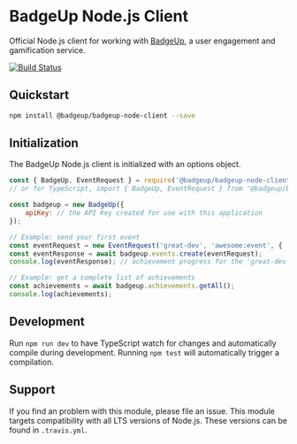 # BadgeUp Node.js Client
Official Node.js client for working with [BadgeUp](https://www.badgeup.io/developers), a user engagement and gamification service.

[![Build Status](https://travis-ci.org/BadgeUp/badgeup-node-client.svg?branch=master)](https://travis-ci.org/BadgeUp/badgeup-node-client)

## Quickstart

```sh
npm install @badgeup/badgeup-node-client --save
```

## Initialization
The BadgeUp Node.js client is initialized with an options object.

```js
const { BadgeUp, EventRequest } = require('@badgeup/badgeup-node-client');
// or for TypeScript, import { BadgeUp, EventRequest } from '@badgeup/badgeup-node-client';

const badgeup = new BadgeUp({
    apiKey: // the API Key created for use with this application
});

// Example: send your first event
const eventRequest = new EventRequest('great-dev', 'awesome:event', { '@inc': 1 });
const eventResponse = await badgeup.events.create(eventRequest);
console.log(eventResponse); // achievement progress for the 'great-dev' user

// Example: get a complete list of achievements
const achievements = await badgeup.achievements.getAll();
console.log(achievements);
```

## Development

Run `npm run dev` to have TypeScript watch for changes and automatically compile during development. Running `npm test` will automatically trigger a compilation.

## Support

If you find an problem with this module, please file an issue. This module targets compatibility with all LTS versions of Node.js. These versions can be found in `.travis.yml`.

